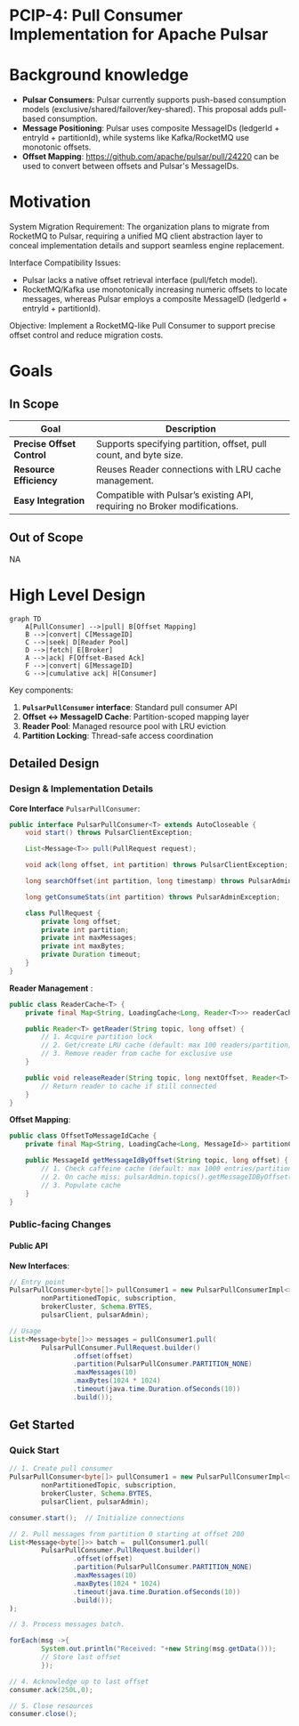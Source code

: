 # PCIP-4: Pull Consumer Implementation for Apache Pulsar

# Background knowledge

- **Pulsar Consumers**: Pulsar currently supports push-based consumption models (exclusive/shared/failover/key-shared).
  This proposal adds pull-based consumption.
- **Message Positioning**: Pulsar uses composite MessageIDs (ledgerId + entryId + partitionId), while systems like
  Kafka/RocketMQ use monotonic offsets.
- **Offset Mapping**: https://github.com/apache/pulsar/pull/24220 can be used to convert between offsets and Pulsar's
  MessageIDs.

# Motivation

System Migration Requirement: The organization plans to migrate from RocketMQ to Pulsar, requiring a unified MQ client
abstraction layer to conceal implementation details and support seamless engine replacement.

Interface Compatibility Issues:

- Pulsar lacks a native offset retrieval interface (pull/fetch model).
- RocketMQ/Kafka use monotonically increasing numeric offsets to locate messages, whereas Pulsar employs a composite
  MessageID (ledgerId + entryId + partitionId).

Objective: Implement a RocketMQ-like Pull Consumer to support precise offset control and reduce migration costs.

# Goals

## In Scope

| Goal                       | Description                                                               |  
|----------------------------|---------------------------------------------------------------------------|  
| **Precise Offset Control** | Supports specifying partition, offset, pull count, and byte size.         |  
| **Resource Efficiency**    | Reuses Reader connections with LRU cache management.                      |  
| **Easy Integration**       | Compatible with Pulsar’s existing API, requiring no Broker modifications. |  

## Out of Scope

NA

# High Level Design

```mermaid
graph TD
    A[PullConsumer] -->|pull| B[Offset Mapping]
    B -->|convert| C[MessageID]
    C -->|seek| D[Reader Pool]
    D -->|fetch| E[Broker]
    A -->|ack| F[Offset-Based Ack]
    F -->|convert| G[MessageID]
    G -->|cumulative ack| H[Consumer]
```

Key components:

1. **`PulsarPullConsumer` interface**: Standard pull consumer API
2. **Offset ↔ MessageID Cache**: Partition-scoped mapping layer
3. **Reader Pool**: Managed resource pool with LRU eviction
4. **Partition Locking**: Thread-safe access coordination

## Detailed Design

### Design & Implementation Details

**Core Interface** `PulsarPullConsumer`:

```java
public interface PulsarPullConsumer<T> extends AutoCloseable {
    void start() throws PulsarClientException;

    List<Message<T>> pull(PullRequest request);

    void ack(long offset, int partition) throws PulsarClientException;

    long searchOffset(int partition, long timestamp) throws PulsarAdminException;

    long getConsumeStats(int partition) throws PulsarAdminException;

    class PullRequest {
        private long offset;
        private int partition;
        private int maxMessages;
        private int maxBytes;
        private Duration timeout;
    }
}
```

**Reader Management** :

```java
public class ReaderCache<T> {
    private final Map<String, LoadingCache<Long, Reader<T>>> readerCacheMap;

    public Reader<T> getReader(String topic, long offset) {
        // 1. Acquire partition lock
        // 2. Get/create LRU cache (default: max 100 readers/partition)
        // 3. Remove reader from cache for exclusive use
    }

    public void releaseReader(String topic, long nextOffset, Reader<T> reader) {
        // Return reader to cache if still connected
    }
}
```

**Offset Mapping**:

```java
public class OffsetToMessageIdCache {
    private final Map<String, LoadingCache<Long, MessageId>> partitionCaches;

    public MessageId getMessageIdByOffset(String topic, long offset) {
        // 1. Check caffeine cache (default: max 1000 entries/partition)
        // 2. On cache miss: pulsarAdmin.topics().getMessageIDByOffset()
        // 3. Populate cache
    }
}
```

### Public-facing Changes

#### Public API

**New Interfaces**:

```java
// Entry point
PulsarPullConsumer<byte[]> pullConsumer1 = new PulsarPullConsumerImpl<>(
        nonPartitionedTopic, subscription,
        brokerCluster, Schema.BYTES,
        pulsarClient, pulsarAdmin);

// Usage
List<Message<byte[]>> messages = pullConsumer1.pull(
        PulsarPullConsumer.PullRequest.builder()
                .offset(offset)
                .partition(PulsarPullConsumer.PARTITION_NONE)
                .maxMessages(10)
                .maxBytes(1024 * 1024)
                .timeout(java.time.Duration.ofSeconds(10))
                .build());
```

## Get Started

### Quick Start

```java
// 1. Create pull consumer
PulsarPullConsumer<byte[]> pullConsumer1 = new PulsarPullConsumerImpl<>(
        nonPartitionedTopic, subscription,
        brokerCluster, Schema.BYTES,
        pulsarClient, pulsarAdmin);

consumer.start();  // Initialize connections

// 2. Pull messages from partition 0 starting at offset 200
List<Message<byte[]>> batch =  pullConsumer1.pull(
        PulsarPullConsumer.PullRequest.builder()
                .offset(offset)
                .partition(PulsarPullConsumer.PARTITION_NONE)
                .maxMessages(10)
                .maxBytes(1024 * 1024)
                .timeout(java.time.Duration.ofSeconds(10))
                .build());
);

// 3. Process messages batch.

forEach(msg ->{
        System.out.println("Received: "+new String(msg.getData()));
        // Store last offset
        });

// 4. Acknowledge up to last offset
consumer.ack(250L,0);

// 5. Close resources
consumer.close();
```